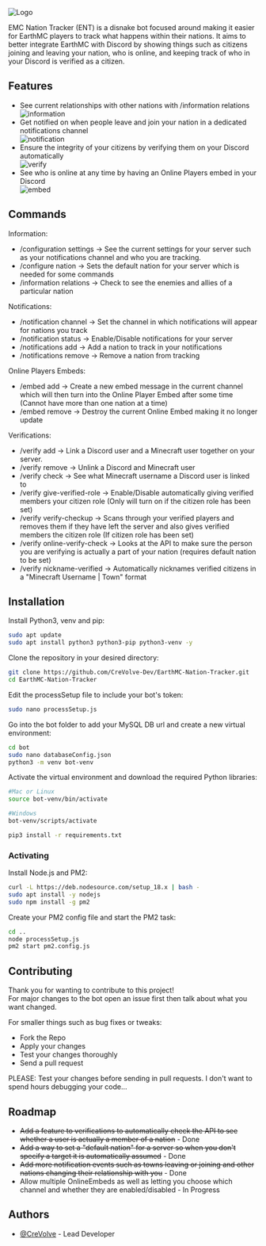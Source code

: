 ![Logo](https://i.imgur.com/0ih5Uv0.png)

EMC Nation Tracker (ENT) is a disnake bot focused around making it easier for EarthMC players to track what happens within their nations. It aims to better integrate EarthMC with Discord by showing things such as citizens joining and leaving your nation, who is online, and keeping track of who in your Discord is verified as a citizen.
## Features

- See current relationships with other nations with /information relations  
![information](https://i.imgur.com/uisBvzW.gif)
- Get notified on when people leave and join your nation in a dedicated notifications channel  
![notification](https://i.imgur.com/RNzrVak.png)
- Ensure the integrity of your citizens by verifying them on your Discord automatically  
![verify](https://i.imgur.com/I5I1kyR.gif)
- See who is online at any time by having an Online Players embed in your Discord  
![embed](https://i.imgur.com/TdJrgZV.png)
## Commands

Information:
- /configuration settings -> See the current settings for your server such as your notifications channel and who you are tracking.
- /configure nation -> Sets the default nation for your server which is needed for some commands
- /information relations -> Check to see the enemies and allies of a particular nation

Notifications:
- /notification channel -> Set the channel in which notifications will appear for nations you track
- /notification status -> Enable/Disable notifications for your server
- /notifications add -> Add a nation to track in your notifications
- /notifications remove -> Remove a nation from tracking

Online Players Embeds:
- /embed add -> Create a new embed message in the current channel which will then turn into the Online Player Embed after some time (Cannot have more than one nation at a time)
- /embed remove -> Destroy the current Online Embed making it no longer update

Verifications:
- /verify add -> Link a Discord user and a Minecraft user together on your server.
- /verify remove -> Unlink a Discord and Minecraft user
- /verify check -> See what Minecraft username a Discord user is linked to
- /verify give-verified-role -> Enable/Disable automatically giving verified members your citizen role (Only will turn on if the citizen role has been set)
- /verify verify-checkup -> Scans through your verified players and removes them if they have left the server and also gives verified members the citizen role (If citizen role has been set)
- /verify online-verify-check -> Looks at the API to make sure the person you are verifying is actually a part of your nation (requires default nation to be set)
- /verify nickname-verified -> Automatically nicknames verified citizens in a  "Minecraft Username | Town" format
## Installation

Install Python3, venv and pip:
```bash
sudo apt update
sudo apt install python3 python3-pip python3-venv -y
```

Clone the repository in your desired directory:
```bash
git clone https://github.com/CreVolve-Dev/EarthMC-Nation-Tracker.git
cd EarthMC-Nation-Tracker
```

Edit the processSetup file to include your bot's token:
```bash
sudo nano processSetup.js
```

Go into the bot folder to add your MySQL DB url and create a new virtual environment:
```bash
cd bot
sudo nano databaseConfig.json
python3 -m venv bot-venv
```

Activate the virtual environment and download the required Python libraries:
```bash
#Mac or Linux
source bot-venv/bin/activate

#Windows
bot-venv/scripts/activate

pip3 install -r requirements.txt
```
### Activating

Install Node.js and PM2:
```bash
curl -L https://deb.nodesource.com/setup_18.x | bash -
sudo apt install -y nodejs
sudo npm install -g pm2
```

Create your PM2 config file and start the PM2 task:
```bash
cd ..
node processSetup.js
pm2 start pm2.config.js
```
## Contributing

Thank you for wanting to contribute to this project!  
For major changes to the bot open an issue first then talk about what you want changed.

For smaller things such as bug fixes or tweaks:
- Fork the Repo
- Apply your changes
- Test your changes thoroughly
- Send a pull request

PLEASE: Test your changes before sending in pull requests. I don't want to spend hours debugging your code...
## Roadmap

- ~~Add a feature to verifications to automatically check the API to see whether a user is actually a member of a nation~~ - Done
- ~~Add a way to set a "default nation" for a server so when you don't specify a target it is automatically assumed~~ - Done
- ~~Add more notification events such as towns leaving or joining and other nations changing their relationship with you~~ - Done
- Allow multiple OnlineEmbeds as well as letting you choose which channel and whether they are enabled/disabled - In Progress
## Authors

- [@CreVolve](https://github.com/CreVolve-Dev) - Lead Developer
